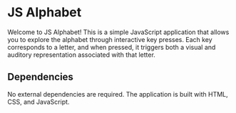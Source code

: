# JS Alphabet

Welcome to JS Alphabet! This is a simple JavaScript application that allows you to explore the alphabet through interactive key presses. Each key corresponds to a letter, and when pressed, it triggers both a visual and auditory representation associated with that letter.

## Dependencies
No external dependencies are required. The application is built with HTML, CSS, and JavaScript.
